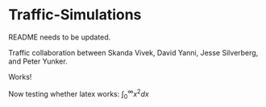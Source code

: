 # Traffic-Simulations

README needs to be updated. 

Traffic collaboration between Skanda Vivek, David Yanni, Jesse Silverberg, and Peter Yunker.

Works!

Now testing whether latex works: $\int_0^{\infty}{x^2dx}$
